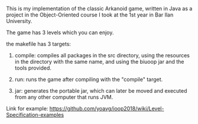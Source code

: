 This is my implementation of the classic Arkanoid game, written in Java as a project in
the Object-Oriented course I took at the 1st year in Bar Ilan University. 

The game has 3 levels which you can enjoy.

the makefile has 3 targets:

1. compile: compiles all packages in the src directory, using the resources in the directory with
the same name, and using the biuoop jar and the tools provided.

2. run: runs the game after compiling with the "compile" target.

3. jar: generates the portable jar, which can later be moved and executed from any
other computer that runs JVM.

Link for example: https://github.com/yoavg/ioop2018/wiki/Level-Specification-examples
